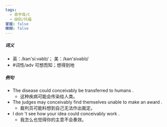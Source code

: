 ```yaml
---
tags:
  - 首字母/C
  - 级别/托福
掌握: false
模糊: false
---
```

##### 词义
- 英：/kən'si:vəblɪ/； 美：/kən'sivəblɪ/
- #词性/adv  可想而知；想得到地
##### 例句
- The disease could conceivably be transferred to humans .
	- 这种疾病可能会传染给人类。
- The judges may conceivably find themselves unable to make an award .
	- 裁判员可能料想到自己无法作出裁定。
- I don 't see how your idea could conceivably work .
	- 我怎么也觉得你的主意不会奏效。

